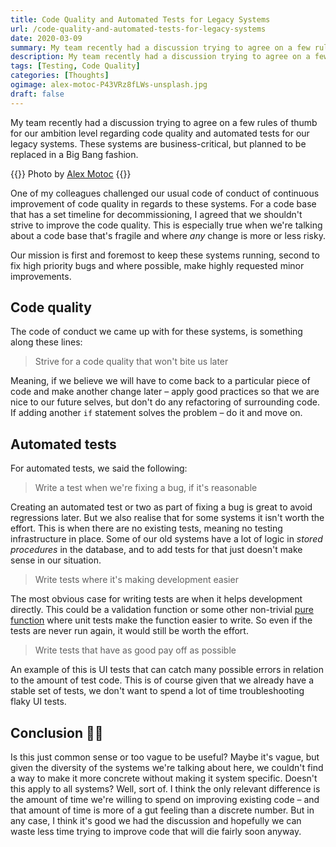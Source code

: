 ```yaml
---
title: Code Quality and Automated Tests for Legacy Systems
url: /code-quality-and-automated-tests-for-legacy-systems
date: 2020-03-09
summary: My team recently had a discussion trying to agree on a few rules of thumb for our ambition level regarding code quality and automated tests for our legacy systems. These systems are business-critical, but planned to be replaced in a Big Bang fashion.
description: My team recently had a discussion trying to agree on a few rules of thumb for our ambition level regarding code quality and automated tests for our legacy systems. These systems are business-critical, but planned to be replaced in a Big Bang fashion.
tags: [Testing, Code Quality]
categories: [Thoughts]
ogimage: alex-motoc-P43VRz8fLWs-unsplash.jpg
draft: false
---
```


My team recently had a discussion trying to agree on a few rules of thumb for our ambition level regarding code quality and automated tests for our legacy systems. These systems are business-critical, but planned to be replaced in a Big Bang fashion.

{{<post-image image="alex-motoc-P43VRz8fLWs-unsplash.jpg" alt="Mainframe">}}
Photo by <a href="https://unsplash.com/@alexmotoc?utm_source=unsplash&utm_medium=referral&utm_content=creditCopyText">
Alex Motoc</a>
{{</post-image>}}

One of my colleagues challenged our usual code of conduct of continuous improvement of code quality in regards to these systems. For a code base that has a set timeline for decommissioning, I agreed that we shouldn't strive to improve the code quality. This is especially true when we're talking about a code base that's fragile and where _any_ change is more or less risky.

Our mission is first and foremost to keep these systems running, second to fix high priority bugs and where possible, make highly requested minor improvements. 

## Code quality

The code of conduct we came up with for these systems, is something along these lines:
> Strive for a code quality that won't bite us later

Meaning, if we believe we will have to come back to a particular piece of code and make another change later – apply good practices so that we are nice to our future selves, but don't do any refactoring of surrounding code. If adding another `if` statement solves the problem – do it and move on.

## Automated tests

For automated tests, we said the following:
> Write a test when we're fixing a bug, if it's reasonable

Creating an automated test or two as part of fixing a bug is great to avoid regressions later. But we also realise that for some systems it isn't worth the effort. This is when there are no existing tests, meaning no testing infrastructure in place. Some of our old systems have a lot of logic in _stored procedures_ in the database, and to add tests for that just doesn't make sense in our situation.

> Write tests where it's making development easier

The most obvious case for writing tests are when it helps development directly. This could be a validation function or some other non-trivial [pure function][1] where unit tests make the function easier to write. So even if the tests are never run again, it would still be worth the effort.

> Write tests that have as good pay off as possible 

An example of this is UI tests that can catch many possible errors in relation to the amount of test code. This is of course given that we already have a stable set of tests, we don't want to spend a lot of time troubleshooting flaky UI tests.

## Conclusion 🤷‍♂️
Is this just common sense or too vague to be useful? Maybe it's vague, but given the diversity of the systems we're talking about here, we couldn't find a way to make it more concrete without making it system specific. Doesn't this apply to all systems? Well, sort of. I think the only relevant difference is the amount of time we're willing to spend on improving existing code – and that amount of time is more of a gut feeling than a discrete number. But in any case, I think it's good we had the discussion and hopefully we can waste less time trying to improve code that will die fairly soon anyway.

[1]: https://en.wikipedia.org/wiki/Pure_function
